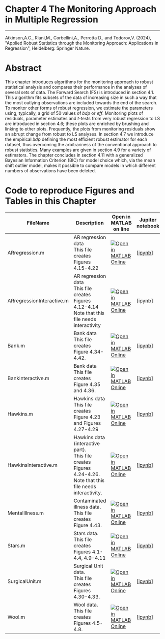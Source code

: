 # Chapter 4 The Monitoring Approach in Multiple Regression


---
Atkinson,A.C., Riani,M., Corbellini,A., Perrotta D., and Todorov,V. (2024), "Applied Robust Statistics through the Monitoring Approach: 
Applications in Regression", Heidelberg: Springer Nature.

# Abstract
 This chapter introduces algorithms for the monitoring approach to robust statistical analysis
 and compares their performance in the analyses of several sets of data. The Forward Search (FS) is introduced in section 4.1. This algorithm fits subsets of the data of increasing size in such a way that the most outlying observations are included towards the end of the search. To monitor other forms of robust regression,  we estimate the parameters using, typically, a grid of 50 values of *bdp* or *eff*.  Monitoring plots of residuals, parameter estimates and $t$-tests from very robust regression to LS are introduced in section 4.6; these plots are enriched by brushing and linking to other plots. Frequently, the plots from monitoring residuals show an abrupt change from robust to LS analyses. In section 4.7 we introduce the empirical *bdp* defining the most efficient robust estimator for each dataset, thus overcoming the arbitrariness of the conventional approach to robust statistics.  Many examples are given in section 4.9 for a variety of estimators.
 The chapter concludes in section 4.11 with a generalized Bayesian Information Criterion (BIC) for model choice which, via the mean shift outlier model, makes it possible to compare models in which different numbers of observations have been deleted. 

# Code to reproduce Figures and Tables in this Chapter





| FileName | Description | Open in MATLAB on line | Jupiter notebook | 
 |---|---|---|---| 
 |ARregression.m|AR regression data<br/> This file creates Figures 4.15-4.22|[![Open in MATLAB Online](https://www.mathworks.com/images/responsive/global/open-in-matlab-online.svg)](https://matlab.mathworks.com/open/github/v1?repo=UniprJRC/FigMonitoringBook&file=cap4//ARregression.m)| [[ipynb](ARregression.ipynb)]
|ARregressionInteractive.m|AR regression data<br/> This file creates Figures 4.12-4.14 Note that this file needs interactivity|[![Open in MATLAB Online](https://www.mathworks.com/images/responsive/global/open-in-matlab-online.svg)](https://matlab.mathworks.com/open/github/v1?repo=UniprJRC/FigMonitoringBook&file=cap4//ARregressionInteractive.m)| [[ipynb](ARregressionInteractive.ipynb)]
|Bank.m|Bank data<br/> This file creates Figure 4.34-4.42.|[![Open in MATLAB Online](https://www.mathworks.com/images/responsive/global/open-in-matlab-online.svg)](https://matlab.mathworks.com/open/github/v1?repo=UniprJRC/FigMonitoringBook&file=cap4//Bank.m)| [[ipynb](Bank.ipynb)]
|BankInteractive.m|Bank data<br/> This file creates Figure 4.35 and 4.36.|[![Open in MATLAB Online](https://www.mathworks.com/images/responsive/global/open-in-matlab-online.svg)](https://matlab.mathworks.com/open/github/v1?repo=UniprJRC/FigMonitoringBook&file=cap4//BankInteractive.m)| [[ipynb](BankInteractive.ipynb)]
|Hawkins.m|Hawkins data<br/> This file creates Figure 4.23 and Figures 4.27-4.29|[![Open in MATLAB Online](https://www.mathworks.com/images/responsive/global/open-in-matlab-online.svg)](https://matlab.mathworks.com/open/github/v1?repo=UniprJRC/FigMonitoringBook&file=cap4//Hawkins.m)| [[ipynb](Hawkins.ipynb)]
|HawkinsInteractive.m|Hawkins data (interactive part).<br/> This file creates Figures 4.24-4.26. Note that this file needs interactivity.|[![Open in MATLAB Online](https://www.mathworks.com/images/responsive/global/open-in-matlab-online.svg)](https://matlab.mathworks.com/open/github/v1?repo=UniprJRC/FigMonitoringBook&file=cap4//HawkinsInteractive.m)| [[ipynb](HawkinsInteractive.ipynb)]
|MentalIllness.m|Contaminated illness data.<br/> This file creates Figure 4.43.|[![Open in MATLAB Online](https://www.mathworks.com/images/responsive/global/open-in-matlab-online.svg)](https://matlab.mathworks.com/open/github/v1?repo=UniprJRC/FigMonitoringBook&file=cap4//MentalIllness.m)| [[ipynb](MentalIllness.ipynb)]
|Stars.m|Stars data.<br/> This file creates Figures 4.1-4.4, 4.9-4.11|[![Open in MATLAB Online](https://www.mathworks.com/images/responsive/global/open-in-matlab-online.svg)](https://matlab.mathworks.com/open/github/v1?repo=UniprJRC/FigMonitoringBook&file=cap4//Stars.m)| [[ipynb](Stars.ipynb)]
|SurgicalUnit.m|Surgical Unit data.<br/> This file creates Figures 4.30-4.33.|[![Open in MATLAB Online](https://www.mathworks.com/images/responsive/global/open-in-matlab-online.svg)](https://matlab.mathworks.com/open/github/v1?repo=UniprJRC/FigMonitoringBook&file=cap4//SurgicalUnit.m)| [[ipynb](SurgicalUnit.ipynb)]
|Wool.m|Wool data.<br/> This file creates Figures 4.5-4.8.|[![Open in MATLAB Online](https://www.mathworks.com/images/responsive/global/open-in-matlab-online.svg)](https://matlab.mathworks.com/open/github/v1?repo=UniprJRC/FigMonitoringBook&file=cap4//Wool.m)| [[ipynb](Wool.ipynb)]
